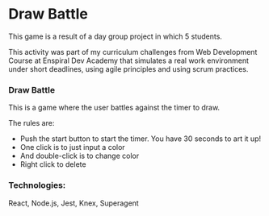 # Draw Battle

This game is a result of a day group project in which 5 students. 

This activity was part of my curriculum challenges from Web Development Course at Enspiral Dev Academy that simulates a real work environment under short deadlines, using agile principles and using scrum practices.



### Draw Battle

This is a game where the user battles against the timer to draw. 

The rules are:

* Push the start button to start the timer. You have 30 seconds to art it up!
* One click is to just input a color
* And double-click is to change color
* Right click to delete


### Technologies:

React, Node.js, Jest, Knex, Superagent
